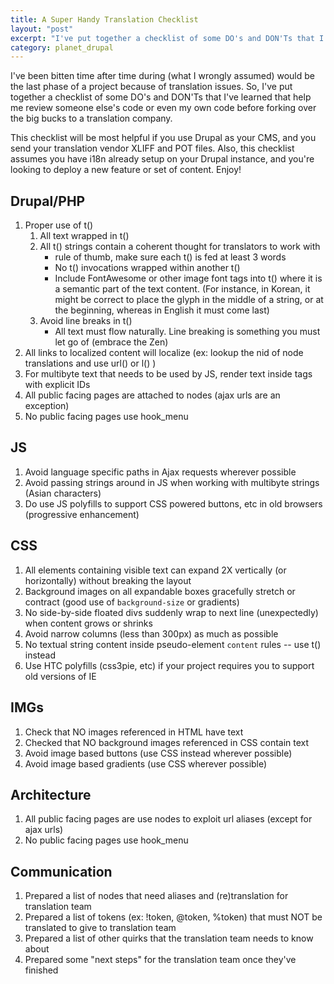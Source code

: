 ```yaml
---
title: A Super Handy Translation Checklist
layout: "post"
excerpt: "I've put together a checklist of some DO's and DON'Ts that I've learned that help me review someone else's code or even my own code before forking over the big bucks to a translation company."
category: planet_drupal
---
```


I've been bitten time after time during (what I wrongly assumed) would be the last phase of a project because of translation issues. So, I've put together a checklist of some DO's and DON'Ts that I've learned that help me review someone else's code or even my own code before forking over the big bucks to a translation company.

This checklist will be most helpful if you use Drupal as your CMS, and you send your translation vendor XLIFF and POT files. Also, this checklist assumes you have i18n already setup on your Drupal instance, and you're looking to deploy a new feature or set of content. Enjoy!

## Drupal/PHP

<ol>
<li> Proper use of t()
 <ol>
 <li>All text wrapped in t()</li>
 <li>All t() strings contain a coherent thought for translators to work with
  <ul>
  <li>rule of thumb, make sure each t() is fed at least 3 words</li>
  <li>No t() invocations wrapped within another t()</li>
  <li>Include FontAwesome or other image font tags into t() where it is a semantic part of the text content. (For instance, in Korean, it might be correct to place the glyph in the middle of a string, or at the beginning, whereas in English it must come last)</li>
  </ul>
 </li>
 <li>Avoid line breaks in t()
  <ul>
  <li>All text must flow naturally. Line breaking is something you must let go of (embrace the Zen)</li>
  </ul>
 </li>
 </ol>
</li>
<li>All links to localized content will localize (ex: lookup the nid of node translations and use url() or l() )</li>
<li>For multibyte text that needs to be used by JS, render text inside tags with explicit IDs</li>
<li>All public facing pages are attached to nodes (ajax urls are an exception)</li>
<li>No public facing pages use hook_menu</li>
</ol>

## JS

 1. Avoid language specific paths in Ajax requests wherever possible
 2. Avoid passing strings around in JS when working with multibyte strings (Asian characters)
 3. Do use JS polyfills to support CSS powered buttons, etc in old browsers (progressive enhancement)

## CSS

 1. All elements containing visible text can expand 2X vertically (or horizontally) without breaking the layout
 2. Background images on all expandable boxes gracefully stretch or contract (good use of `background-size` or gradients)
 3. No side-by-side floated divs suddenly wrap to next line (unexpectedly) when content grows or shrinks
 4. Avoid narrow columns (less than 300px) as much as possible
 5. No textual string content inside pseudo-element `content` rules -- use t() instead
 6. Use HTC polyfills (css3pie, etc) if your project requires you to support old versions of IE

## IMGs

 1. Check that NO images referenced in HTML have text
 2. Checked that NO background images referenced in CSS contain text
 3. Avoid image based buttons (use CSS instead wherever possible)
 4. Avoid image based gradients (use CSS wherever possible)

## Architecture

 1. All public facing pages are use nodes to exploit url aliases (except for ajax urls)
 2. No public facing pages use hook_menu

## Communication

 1. Prepared a list of nodes that need aliases and (re)translation for translation team
 2. Prepared a list of tokens (ex: !token, @token, %token) that must NOT be translated to give to translation team
 3. Prepared a list of other quirks that the translation team needs to know about
 4. Prepared some "next steps" for the translation team once they've finished 
